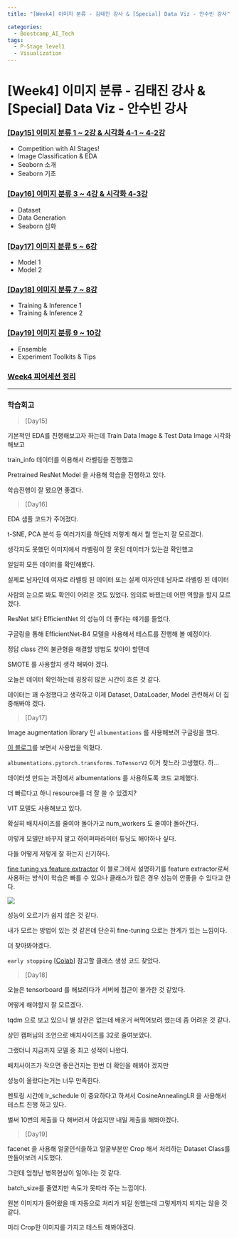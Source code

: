 ```yaml
---
title: "[Week4] 이미지 분류 - 김태진 강사 & [Special] Data Viz - 안수빈 강사"

categories:
  - Boostcamp_AI_Tech
tags:
  - P-Stage level1
  - Visualization
---
```


# [Week4] 이미지 분류 - 김태진 강사 & [Special] Data Viz - 안수빈 강사

### [[Day15] 이미지 분류 1 ~ 2강 & 시각화 4-1 ~ 4-2강](https://github.com/raki-1203/boostcamp_note/tree/main/Week_4/Day_15)

- Competition with AI Stages!
- Image Classification & EDA
- Seaborn 소개
- Seaborn 기초

### [[Day16] 이미지 분류 3 ~ 4강 & 시각화 4-3강](https://github.com/raki-1203/boostcamp_note/tree/main/Week_4/Day_16)

- Dataset
- Data Generation
- Seaborn 심화

### [[Day17] 이미지 분류 5 ~ 6강](https://github.com/raki-1203/boostcamp_note/tree/main/Week_4/Day_17)

- Model 1
- Model 2

### [[Day18] 이미지 분류 7 ~ 8강](https://github.com/raki-1203/boostcamp_note/tree/main/Week_4/Day_18)

- Training & Inference 1
- Training & Inference 2

### [[Day19] 이미지 분류 9 ~ 10강](https://github.com/raki-1203/boostcamp_note/tree/main/Week_4/Day_19)

- Ensemble
- Experiment Toolkits & Tips

### [Week4 피어세션 정리](https://github.com/raki-1203/Boostcamp_2st_Hot6/tree/main/Meetup-log/week4)

---
### 학습회고

> [Day15]

기본적인 EDA를 진행해보고자 하는데 Train Data Image & Test Data Image 시각화 해보고

train_info 데이터를 이용해서 라벨링을 진행했고

Pretrained ResNet Model 을 사용해 학습을 진행하고 있다.

학습진행이 잘 됐으면 좋겠다.

> [Day16]

EDA 샘플 코드가 주어졌다.

t-SNE, PCA 분석 등 여러가지를 하던데 저렇게 해서 뭘 얻는지 잘 모르겠다.

생각지도 못했던 이미지에서 라벨링이 잘 못된 데이터가 있는걸 확인했고

일일히 모든 데이터를 확인해봤다.

실제로 남자인데 여자로 라벨링 된 데이터 또는 실제 여자인데 남자로 라벨링 된 데이터

사람의 눈으로 봐도 확인이 어려운 것도 있었다. 임의로 바꿨는데 어떤 역할을 할지 모르겠다.

ResNet 보다 EfficientNet 의 성능이 더 좋다는 얘기를 들었다.

구글링을 통해 EfficientNet-B4 모델을 사용해서 테스트를 진행해 볼 예정이다.

정답 class 간의 불균형을 해결할 방법도 찾아야 할텐데

SMOTE 를 사용할지 생각 해봐야 겠다.

오늘은 데이터 확인하는데 굉장히 많은 시간이 흐른 것 같다.

데이터는 꽤 수정했다고 생각하고 이제 Dataset, DataLoader, Model 관련해서 더 집중해봐야 겠다.

> [Day17]

Image augmentation library 인 `albumentations` 를 사용해보려 구글링을 했다.

[이 블로그](https://hoya012.github.io/blog/albumentation_tutorial/)를 보면서 사용법을 익혔다.

`albumentations.pytorch.transforms.ToTensorV2` 이거 찾느라 고생했다. 하...

데이터셋 만드는 과정에서 albumentations 를 사용하도록 코드 교체했다.

더 빠르다고 하니 resource를 더 잘 쓸 수 있겠지?

VIT 모델도 사용해보고 있다.

확실히 배치사이즈를 줄여야 돌아가고 num_workers 도 줄여야 돌아간다.

이렇게 모델만 바꾸지 말고 하이퍼파라미터 튜닝도 해야하나 싶다.

다들 어떻게 저렇게 잘 하는지 신기하다.

[fine tuning vs feature extractor](https://ndb796.tistory.com/552) 이 블로그에서 설명하기를 feature extractor로써 사용하는 방식이 학습은 빠를 수 있으나 클래스가 많은 경우 성능이 안좋을 수 있다고 한다.

![]({{site.url}}/assets/images/2021-08-25-21-57-23.png)

성능이 오르기가 쉽지 않은 것 같다.

내가 모르는 방법이 있는 것 같은데 단순히 fine-tuning 으로는 한계가 있는 느낌이다.

더 찾아봐야겠다.

`early stopping` [[Colab](https://colab.research.google.com/github/sanchit2843/MLBasics/blob/master/IntelClassificationKaggle/Pytorch%20transfer%20learning%20tutorial%20%5B93%25acc%5D.ipynb#scrollTo=6bOxW-Epbi4E)] 참고할 클래스 생성 코드 찾았다.

> [Day18]

오늘은 tensorboard 를 해보려다가 서버에 접근이 불가한 것 같았다.

어떻게 해야할지 잘 모르겠다.

tqdm 으로 보고 있으니 별 상관은 없는데 배운거 써먹어보려 했는데 좀 어려운 것 같다.

상민 캠퍼님의 조언으로 배치사이즈를 32로 줄여보았다.

그랬더니 지금까지 모델 중 최고 성적이 나왔다.

배치사이즈가 작으면 좋은건지는 한번 더 확인을 해봐야 겠지만

성능이 올랐다는거는 너무 만족한다.

멘토링 시간에 lr_schedule 이 중요하다고 하셔서 CosineAnnealingLR 을 사용해서 테스트 진행 하고 있다.

벌써 10번의 제출을 다 해버려서 아쉽지만 내일 제출을 해봐야겠다.

> [Day19]

facenet 을 사용해 얼굴인식을하고 얼굴부분만 Crop 해서 처리하는 Dataset Class를 만들어보려 시도했다.

그런데 엄청난 병목현상이 일어나는 것 같다.

batch_size를 줄였지만 속도가 못따라 주는 느낌이다.

원본 이미지가 들어왔을 때 자동으로 처리가 되길 원했는데 그렇게까지 되지는 않을 것 같다.

미리 Crop한 이미지를 가지고 테스트 해봐야겠다.